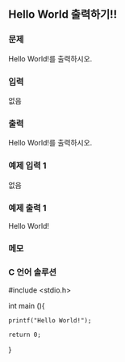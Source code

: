 ## Hello World 출력하기!!

### 문제

Hello World!를 출력하시오.

### 입력

 없음

### 출력

Hello World!를 출력하시오.
 
### 예제 입력 1 

없음

### 예제 출력 1 

Hello World!

### 메모


### C 언어 솔루션

#include <stdio.h>


int main (){
   
    printf("Hello World!");
  
    return 0;
}
